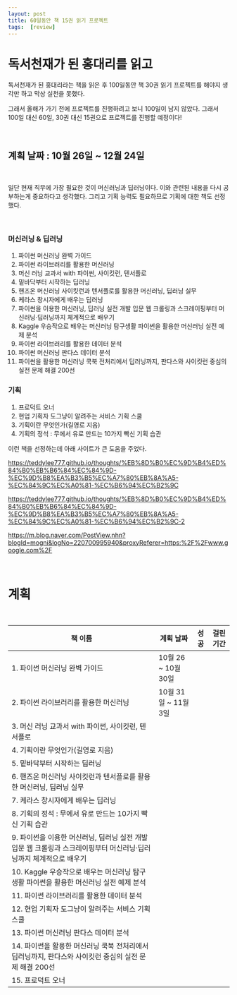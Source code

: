 ```yaml
---
layout: post
title: 60일동안 책 15권 읽기 프로젝트
tags:  [review]
---
```



# 독서천재가 된 홍대리를 읽고
독서천재가 된 홍대리라는 책을 읽은 후 100일동안 책 30권 읽기 프로젝트를 해야지 생각만 하고 막상 실천을 못했다.

그래서 올해가 가기 전에 프로젝트를 진행하려고 보니 100일이 남지 않았다. 그래서 100일 대신 60일, 30권 대신 15권으로 프로젝트를 진행할 예정이다!

&nbsp;
&nbsp;
&nbsp;

## 계획 날짜 : 10월 26일 ~ 12월 24일

&nbsp;
&nbsp;
&nbsp;

일단 현재 직무에 가장 필요한 것이 머신러닝과 딥러닝이다. 이와 관련된 내용을 다시 공부하는게 중요하다고 생각했다. 그리고 기획 능력도 필요하므로 기획에 대한 책도 선정했다. 

&nbsp;
&nbsp;

### 머신러닝 & 딥러닝
1. 파이썬 머신러닝 완벽 가이드
2. 파이썬 라이브러리를 활용한 머신러닝
3. 머신 러닝 교과서 with 파이썬, 사이킷런, 텐서플로
4. 밑바닥부터 시작하는 딥러닝
5. 핸즈온 머신러닝 사이킷런과 텐서플로를 활용한 머신러닝, 딥러닝 실무
6. 케라스 창시자에게 배우는 딥러닝
7. 파이썬을 이용한 머신러닝, 딥러닝 실전 개발 입문 웹 크롤링과 스크레이핑부터 머신러닝·딥러닝까지 체계적으로 배우기
8. Kaggle 우승작으로 배우는 머신러닝 탐구생활 파이썬을 활용한 머신러닝 실전 예제 분석
9. 파이썬 라이브러리를 활용한 데이터 분석
10. 파이썬 머신러닝 판다스 데이터 분석
11. 파이썬을 활용한 머신러닝 쿡북 전처리에서 딥러닝까지, 판다스와 사이킷런 중심의 실전 문제 해결 200선

### 기획
1. 프로덕트 오너
2. 현업 기획자 도그냥이 알려주는 서비스 기획 스쿨
3. 기획이란 무엇인가(길영로 지음)
4. 기획의 정석 : 무에서 유로 만드는 10가지 빡신 기획 습관

이런 책을 선정하는데 아래 사이트가 큰 도움을 주었다. 

https://teddylee777.github.io/thoughts/%EB%8D%B0%EC%9D%B4%ED%84%B0%EB%B6%84%EC%84%9D-%EC%9D%B8%EA%B3%B5%EC%A7%80%EB%8A%A5-%EC%84%9C%EC%A0%81-%EC%B6%94%EC%B2%9C

https://teddylee777.github.io/thoughts/%EB%8D%B0%EC%9D%B4%ED%84%B0%EB%B6%84%EC%84%9D-%EC%9D%B8%EA%B3%B5%EC%A7%80%EB%8A%A5-%EC%84%9C%EC%A0%81-%EC%B6%94%EC%B2%9C-2

https://m.blog.naver.com/PostView.nhn?blogId=mogni&logNo=220700995940&proxyReferer=https:%2F%2Fwww.google.com%2F

&nbsp;
&nbsp;

# 계획

&nbsp;

책 이름 | 계획 날짜 | 성공 | 걸린 기간
---|---|---|---
1. 파이썬 머신러닝 완벽 가이드 | 10월 26 ~ 10월 30일 | |
2. 파이썬 라이브러리를 활용한 머신러닝 | 10월 31일 ~ 11월 3일 | |
3. 머신 러닝 교과서 with 파이썬, 사이킷런, 텐서플로  | | |
4. 기획이란 무엇인가(길영로 지음)  | | |
5. 밑바닥부터 시작하는 딥러닝  | | |
6. 핸즈온 머신러닝 사이킷런과 텐서플로를 활용한 머신러닝, 딥러닝 실무  | | |
7. 케라스 창시자에게 배우는 딥러닝  | | |
8. 기획의 정석 : 무에서 유로 만드는 10가지 빡신 기획 습관  | | |
9. 파이썬을 이용한 머신러닝, 딥러닝 실전 개발 입문 웹 크롤링과 스크레이핑부터 머신러닝·딥러닝까지 체계적으로 배우기  | | |
10. Kaggle 우승작으로 배우는 머신러닝 탐구생활 파이썬을 활용한 머신러닝 실전 예제 분석  | | |
11. 파이썬 라이브러리를 활용한 데이터 분석  | | |
12. 현업 기획자 도그냥이 알려주는 서비스 기획 스쿨  | | |
13. 파이썬 머신러닝 판다스 데이터 분석  | | |
14. 파이썬을 활용한 머신러닝 쿡북  전처리에서 딥러닝까지, 판다스와 사이킷런 중심의 실전 문제 해결 200선 | | |
15. 프로덕트 오너 | | |
